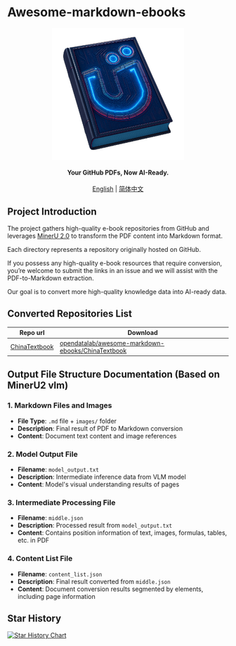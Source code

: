 # Awesome-markdown-ebooks


<div align="center" xmlns="http://www.w3.org/1999/html">
<!-- logo -->
<p align="center">
  <img src="logo.png" alt="the project's logo" width="300px" style="vertical-align:middle;">
  <h4>Your GitHub PDFs, Now AI-Ready.</h4>
  
</p>

[English](README.md) | [简体中文](README_zh-CN.md)

</div>

## Project Introduction

The project gathers high-quality e-book repositories from GitHub and leverages  [MinerU 2.0](https://github.com/opendatalab/MinerU) to transform the PDF content into Markdown format.

Each directory represents a repository originally hosted on GitHub.

If you possess any high-quality e-book resources that require conversion, you’re welcome to submit the links in an issue and we will assist with the PDF-to-Markdown extraction. 

Our goal is to convert more high-quality knowledge data into AI-ready data.

## Converted Repositories List
| Repo url |  Download |
|----|----|
| [ChinaTextbook](https://github.com/TapXWorld/ChinaTextbook) | [opendatalab/awesome-markdown-ebooks/ChinaTextbook](https://huggingface.co/datasets/opendatalab/awesome-markdown-ebooks/tree/main/ChinaTextbook) |

## Output File Structure Documentation (Based on MinerU2 vlm)


### 1. Markdown Files and Images
- **File Type**: `.md` file + `images/` folder
- **Description**: Final result of PDF to Markdown conversion
- **Content**: Document text content and image references

### 2. Model Output File
- **Filename**: `model_output.txt`
- **Description**: Intermediate inference data from VLM model
- **Content**: Model's visual understanding results of pages

### 3. Intermediate Processing File
- **Filename**: `middle.json`
- **Description**: Processed result from `model_output.txt`
- **Content**: Contains position information of text, images, formulas, tables, etc. in PDF

### 4. Content List File
- **Filename**: `content_list.json`
- **Description**: Final result converted from `middle.json`
- **Content**: Document conversion results segmented by elements, including page information

## Star History

[![Star History Chart](https://api.star-history.com/svg?repos=ccprocessor/awesome-markdown-ebooks&type=Date)](https://www.star-history.com/#ccprocessor/awesome-markdown-ebooks&Date)
